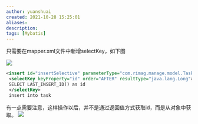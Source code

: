 ```yaml
---
author: yuanshuai
created: 2021-10-28 15:25:01
aliases: 
description:
tags: [Mybatis]
---
```



只需要在mapper.xml文件中新增selectKey，如下图

![](Pasted%20image%2020211028152622.png)


```xml
<insert id="insertSelective" parameterType="com.rimag.manage.model.Task">  
 <selectKey keyProperty="id" order="AFTER" resultType="java.lang.Long">  
 SELECT LAST_INSERT_ID() as id  
 </selectKey>  
 insert into task
```

有一点需要注意，这样操作以后，并不是通过返回值方式获取id，而是从对象中获取。
![](Pasted%20image%2020211028152712.png)